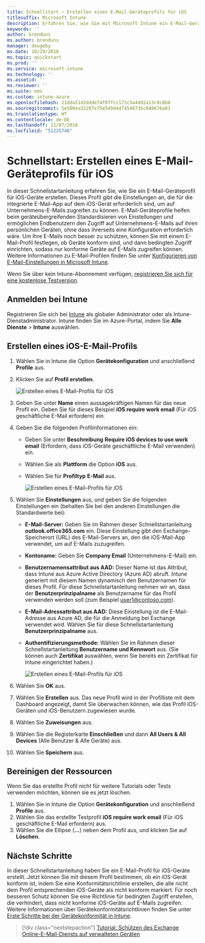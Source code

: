 ```yaml
---
title: Schnellstart – Erstellen eines E-Mail-Geräteprofils für iOS
titlesuffix: Microsoft Intune
description: Erfahren Sie, wie Sie mit Microsoft Intune ein E-Mail-Geräteprofil erstellen können, damit iOS-Geräte sicher auf Unternehmens-E-Mails zugreifen können.
keywords: ''
author: brenduns
ms.author: brenduns
manager: dougeby
ms.date: 10/29/2018
ms.topic: quickstart
ms.prod: ''
ms.service: microsoft-intune
ms.technology: ''
ms.assetid: ''
ms.reviewer: ''
ms.suite: ems
ms.custom: intune-azure
ms.openlocfilehash: 21dda51d2ddde74f07fcc173c5a4dd2a13c9c8b8
ms.sourcegitcommit: 5e5004a31207e75e54504d74548735c048676a03
ms.translationtype: HT
ms.contentlocale: de-DE
ms.lasthandoff: 11/07/2018
ms.locfileid: "51225746"
---
```

# <a name="quickstart-create-an-email-device-profile-for-ios"></a>Schnellstart: Erstellen eines E-Mail-Geräteprofils für iOS

In dieser Schnellstartanleitung erfahren Sie, wie Sie ein E-Mail-Geräteprofil für iOS-Geräte erstellen. Dieses Profil gibt die Einstellungen an, die für die integrierte E-Mail-App auf dem iOS-Gerät erforderlich sind, um auf Unternehmens-E-Mails zugreifen zu können. E-Mail-Geräteprofile helfen beim geräteübergreifenden Standardisieren von Einstellungen und ermöglichen Endbenutzern den Zugriff auf Unternehmens-E-Mails auf ihren persönlichen Geräten, ohne dass ihrerseits eine Konfiguration erforderlich wäre. Um Ihre E-Mails noch besser zu schützen, können Sie mit einem E-Mail-Profil festlegen, ob Geräte konform sind, und dann bedingten Zugriff einrichten, sodass nur konforme Geräte auf E-Mails zugreifen können. Weitere Informationen zu E-Mail-Profilen finden Sie unter [Konfigurieren von E-Mail-Einstellungen in Microsoft Intune](email-settings-configure.md).

Wenn Sie über kein Intune-Abonnement verfügen, [registrieren Sie sich für eine kostenlose Testversion](free-trial-sign-up.md).

## <a name="sign-in-to-intune"></a>Anmelden bei Intune

Registrieren Sie sich bei [Intune](https://aka.ms/intuneportal) als globaler Administrator oder als Intune-Dienstadministrator. Intune finden Sie im Azure-Portal, indem Sie **Alle Dienste** > **Intune** auswählen.

## <a name="create-an-ios-email-profile"></a>Erstellen eines iOS-E-Mail-Profils
1. Wählen Sie in Intune die Option **Gerätekonfiguration** und anschließend **Profile** aus.
2. Klicken Sie auf **Profil erstellen**.
   
   ![Erstellen eines E-Mail-Profils für iOS](media/quickstart-email-profile/ios-create-profile.png)

3. Geben Sie unter **Name** einen aussagekräftigen Namen für das neue Profil ein. Geben Sie für dieses Beispiel **iOS require work email** (Für iOS geschäftliche E-Mail erfordern) ein.
4. Geben Sie die folgenden Profilinformationen ein:
   - Geben Sie unter **Beschreibung** **Require iOS devices to use work email** (Erfordern, dass iOS-Geräte geschäftliche E-Mail verwenden) ein.
   - Wählen Sie als **Plattform** die Option **iOS** aus.
   - Wählen Sie für **Profiltyp** **E-Mail** aus.
    
     ![Erstellen eines E-Mail-Profils für iOS](media/quickstart-email-profile/ios-email-profile-name.png)

5. Wählen Sie **Einstellungen** aus, und geben Sie die folgenden Einstellungen ein (behalten Sie bei den anderen Einstellungen die Standardwerte bei):
   - **E-Mail-Server:** Geben Sie im Rahmen dieser Schnellstartanleitung **outlook.office365.com** ein. Diese Einstellung gibt den Exchange-Speicherort (URL) des E-Mail-Servers an, den die iOS-Mail-App verwendet, um auf E-Mails zuzugreifen.
   - **Kontoname:** Geben Sie **Company Email** (Unternehmens-E-Mail) ein.
   - **Benutzernamensattribut aus AAD:** Dieser Name ist das Attribut, dass Intune aus Azure Active Directory (Azure AD) abruft. Intune generiert mit diesem Namen dynamisch den Benutzernamen für dieses Profil. Für diese Schnellstartanleitung nehmen wir an, dass der **Benutzerprinzipalname** als Benutzername für das Profil verwenden werden soll (zum Beispiel user1@contoso.com).
   - **E-Mail-Adressattribut aus AAD:** Diese Einstellung ist die E-Mail-Adresse aus Azure AD, die für die Anmeldung bei Exchange verwendet wird. Wählen Sie für diese Schnellstartanleitung **Benutzerprinzipalname** aus.
   - **Authentifizierungsmethode:** Wählen Sie im Rahmen dieser Schnellstartanleitung **Benutzername und Kennwort** aus. (Sie können auch **Zertifikat** auswählen, wenn Sie bereits ein Zertifikat für Intune eingerichtet haben.)
    
     ![Erstellen eines E-Mail-Profils für iOS](media/quickstart-email-profile/ios-email-profile.png)

6. Wählen Sie **OK** aus.
7. Wählen Sie **Erstellen** aus. Das neue Profil wird in der Profilliste mit dem Dashboard angezeigt, damit Sie überwachen können, wie das Profil iOS-Geräten und iOS-Benutzern zugewiesen wurde.
8. Wählen Sie **Zuweisungen** aus.
9. Wählen Sie die Registerkarte **Einschließen** und dann **All Users & All Devices** (Alle Benutzer & Alle Geräte) aus. 
10. Wählen Sie **Speichern** aus.

## <a name="clean-up-resources"></a>Bereinigen der Ressourcen
Wenn Sie das erstellte Profil nicht für weitere Tutorials oder Tests verwenden möchten, können sie es jetzt löschen.
1. Wählen Sie in Intune die Option **Gerätekonfiguration** und anschließend **Profile** aus.
2. Wählen Sie das erstellte Testprofil **iOS require work email** (Für iOS geschäftliche E-Mail erfordern) aus.
3. Wählen Sie die Ellipse (**...**) neben dem Profil aus, und klicken Sie auf **Löschen**.

## <a name="next-steps"></a>Nächste Schritte

In dieser Schnellstartanleitung haben Sie ein E-Mail-Profil für iOS-Geräte erstellt. Jetzt können Sie mit diesem Profil bestimmen, ob ein iOS-Gerät konform ist, indem Sie eine Konformitätsrichtlinie erstellen, die alle nicht dem Profil entsprechenden iOS-Geräte als nicht konform markiert. Für noch besseren Schutz können Sie eine Richtlinie für bedingten Zugriff erstellen, die verhindert, dass nicht konforme iOS-Geräte auf E-Mails zugreifen. Weitere Informationen über Gerätekonformitätsrichtlinien finden Sie unter [Erste Schritte bei der Gerätekonformität in Intune](device-compliance-get-started.md).

> [!div class="nextstepaction"]
> [Tutorial: Schützen des Exchange Online-E-Mail-Diensts auf verwalteten Geräten](tutorial-protect-email-on-enrolled-devices.md)
